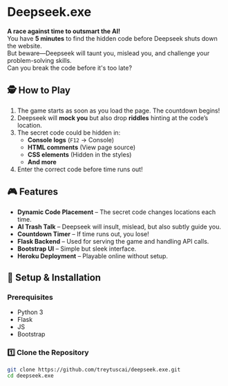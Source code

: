 # Deepseek.exe

**A race against time to outsmart the AI!**  
You have **5 minutes** to find the hidden code before Deepseek shuts down the website.  
But beware—Deepseek will taunt you, mislead you, and challenge your problem-solving skills.  
Can you break the code before it's too late?  

## 🕵️ How to Play  
1. The game starts as soon as you load the page. The countdown begins!  
2. Deepseek will **mock you** but also drop **riddles** hinting at the code’s location.  
3. The secret code could be hidden in:  
   - **Console logs** (`F12` → Console)  
   - **HTML comments** (View page source)  
   - **CSS elements** (Hidden in the styles)
   - **And more**
4. Enter the correct code before time runs out!  

## 🎮 Features  
- **Dynamic Code Placement** – The secret code changes locations each time.  
- **AI Trash Talk** – Deepseek will insult, mislead, but also subtly guide you.  
- **Countdown Timer** – If time runs out, you lose!  
- **Flask Backend** – Used for serving the game and handling API calls.  
- **Bootstrap UI** – Simple but sleek interface.  
- **Heroku Deployment** – Playable online without setup.  

## 🚀 Setup & Installation  
### Prerequisites  
- Python 3  
- Flask  
- JS
- Bootstrap

### 1️⃣ Clone the Repository  
```bash
git clone https://github.com/treytuscai/deepseek.exe.git
cd deepseek.exe
